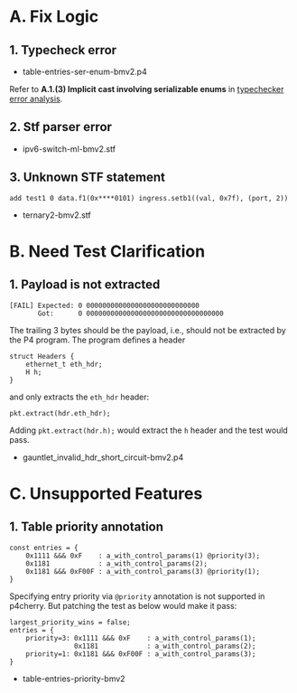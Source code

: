 # A. Fix Logic

## 1. Typecheck error

* table-entries-ser-enum-bmv2.p4

Refer to **A.1.(3) Implicit cast involving serializable enums** in [typechecker error analysis](typecheck-pos.analysis.md).

## 2. Stf parser error

* ipv6-switch-ml-bmv2.stf

## 3. Unknown STF statement

```plaintext
add test1 0 data.f1(0x****0101) ingress.setb1((val, 0x7f), (port, 2))
```

* ternary2-bmv2.stf

# B. Need Test Clarification

## 1. Payload is not extracted

```plaintext
[FAIL] Expected: 0 0000000000000000000000000000
       Got:      0 0000000000000000000000000000000000
```

The trailing 3 bytes should be the payload, i.e., should not be extracted by the P4 program.
The program defines a header

```p4
struct Headers {
    ethernet_t eth_hdr;
    H h;
}
```

and only extracts the `eth_hdr` header:

```p4
pkt.extract(hdr.eth_hdr);
```

Adding `pkt.extract(hdr.h);` would extract the `h` header and the test would pass.

* gauntlet_invalid_hdr_short_circuit-bmv2.p4

# C. Unsupported Features

## 1. Table priority annotation

```p4
const entries = {
    0x1111 &&& 0xF    : a_with_control_params(1) @priority(3);
    0x1181            : a_with_control_params(2);
    0x1181 &&& 0xF00F : a_with_control_params(3) @priority(1);
}
```

Specifying entry priority via `@priority` annotation is not supported in p4cherry.
But patching the test as below would make it pass:

```p4
largest_priority_wins = false;
entries = {
    priority=3: 0x1111 &&& 0xF    : a_with_control_params(1);
                0x1181            : a_with_control_params(2);
    priority=1: 0x1181 &&& 0xF00F : a_with_control_params(3);
}
```

* table-entries-priority-bmv2
